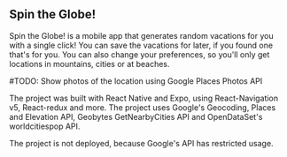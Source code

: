 ## Spin the Globe!
Spin the Globe! is a mobile app that generates random vacations for you with a single click! You can save the vacations for later, if you found one that's for you. You can also change your preferences, so you'll only get locations in mountains, cities or at beaches.

#TODO: Show photos of the location using Google Places Photos API

The project was built with React Native and Expo, using React-Navigation v5, React-redux and more.
The project uses Google's Geocoding, Places and Elevation API, Geobytes GetNearbyCities API and OpenDataSet's worldcitiespop API.

The project is not deployed, because Google's API has restricted usage.
